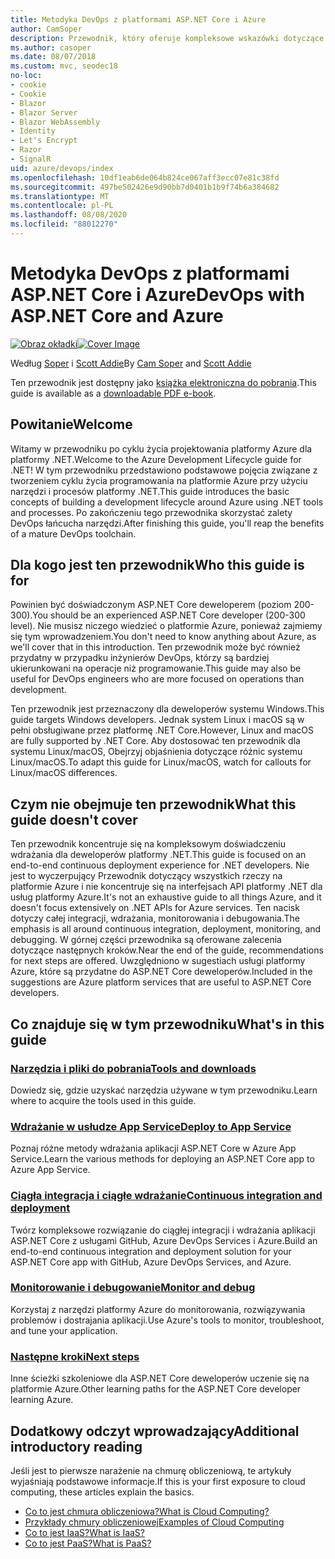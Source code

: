 ```yaml
---
title: Metodyka DevOps z platformami ASP.NET Core i Azure
author: CamSoper
description: Przewodnik, który oferuje kompleksowe wskazówki dotyczące tworzenia potoku DevOps dla aplikacji ASP.NET Core hostowanej na platformie Azure.
ms.author: casoper
ms.date: 08/07/2018
ms.custom: mvc, seodec18
no-loc:
- cookie
- Cookie
- Blazor
- Blazor Server
- Blazor WebAssembly
- Identity
- Let's Encrypt
- Razor
- SignalR
uid: azure/devops/index
ms.openlocfilehash: 10df1eab6de064b824ce067aff3ecc07e81c38fd
ms.sourcegitcommit: 497be502426e9d90bb7d0401b1b9f74b6a384682
ms.translationtype: MT
ms.contentlocale: pl-PL
ms.lasthandoff: 08/08/2020
ms.locfileid: "88012270"
---
```

# <a name="devops-with-aspnet-core-and-azure"></a><span data-ttu-id="7b0a1-103">Metodyka DevOps z platformami ASP.NET Core i Azure</span><span class="sxs-lookup"><span data-stu-id="7b0a1-103">DevOps with ASP.NET Core and Azure</span></span>

<span data-ttu-id="7b0a1-104">[![Obraz okładki](./media/cover-large.png)](https://aka.ms/devopsbook)</span><span class="sxs-lookup"><span data-stu-id="7b0a1-104">[![Cover Image](./media/cover-large.png)](https://aka.ms/devopsbook)</span></span>

<span data-ttu-id="7b0a1-105">Według [Soper](https://twitter.com/camsoper) i [Scott Addie](https://twitter.com/scottaddie)</span><span class="sxs-lookup"><span data-stu-id="7b0a1-105">By [Cam Soper](https://twitter.com/camsoper) and [Scott Addie](https://twitter.com/scottaddie)</span></span>

<span data-ttu-id="7b0a1-106">Ten przewodnik jest dostępny jako [książka elektroniczna do pobrania](https://aka.ms/devopsbook).</span><span class="sxs-lookup"><span data-stu-id="7b0a1-106">This guide is available as a [downloadable PDF e-book](https://aka.ms/devopsbook).</span></span>

## <a name="welcome"></a><span data-ttu-id="7b0a1-107">Powitanie</span><span class="sxs-lookup"><span data-stu-id="7b0a1-107">Welcome</span></span> 

<span data-ttu-id="7b0a1-108">Witamy w przewodniku po cyklu życia projektowania platformy Azure dla platformy .NET.</span><span class="sxs-lookup"><span data-stu-id="7b0a1-108">Welcome to the Azure Development Lifecycle guide for .NET!</span></span> <span data-ttu-id="7b0a1-109">W tym przewodniku przedstawiono podstawowe pojęcia związane z tworzeniem cyklu życia programowania na platformie Azure przy użyciu narzędzi i procesów platformy .NET.</span><span class="sxs-lookup"><span data-stu-id="7b0a1-109">This guide introduces the basic concepts of building a development lifecycle around Azure using .NET tools and processes.</span></span> <span data-ttu-id="7b0a1-110">Po zakończeniu tego przewodnika skorzystać zalety DevOps łańcucha narzędzi.</span><span class="sxs-lookup"><span data-stu-id="7b0a1-110">After finishing this guide, you'll reap the benefits of a mature DevOps toolchain.</span></span>

## <a name="who-this-guide-is-for"></a><span data-ttu-id="7b0a1-111">Dla kogo jest ten przewodnik</span><span class="sxs-lookup"><span data-stu-id="7b0a1-111">Who this guide is for</span></span>

<span data-ttu-id="7b0a1-112">Powinien być doświadczonym ASP.NET Core deweloperem (poziom 200-300).</span><span class="sxs-lookup"><span data-stu-id="7b0a1-112">You should be an experienced ASP.NET Core developer (200-300 level).</span></span> <span data-ttu-id="7b0a1-113">Nie musisz niczego wiedzieć o platformie Azure, ponieważ zajmiemy się tym wprowadzeniem.</span><span class="sxs-lookup"><span data-stu-id="7b0a1-113">You don't need to know anything about Azure, as we'll cover that in this introduction.</span></span> <span data-ttu-id="7b0a1-114">Ten przewodnik może być również przydatny w przypadku inżynierów DevOps, którzy są bardziej ukierunkowani na operacje niż programowanie.</span><span class="sxs-lookup"><span data-stu-id="7b0a1-114">This guide may also be useful for DevOps engineers who are more focused on operations than development.</span></span>

<span data-ttu-id="7b0a1-115">Ten przewodnik jest przeznaczony dla deweloperów systemu Windows.</span><span class="sxs-lookup"><span data-stu-id="7b0a1-115">This guide targets Windows developers.</span></span> <span data-ttu-id="7b0a1-116">Jednak system Linux i macOS są w pełni obsługiwane przez platformę .NET Core.</span><span class="sxs-lookup"><span data-stu-id="7b0a1-116">However, Linux and macOS are fully supported by .NET Core.</span></span> <span data-ttu-id="7b0a1-117">Aby dostosować ten przewodnik dla systemu Linux/macOS, Obejrzyj objaśnienia dotyczące różnic systemu Linux/macOS.</span><span class="sxs-lookup"><span data-stu-id="7b0a1-117">To adapt this guide for Linux/macOS, watch for callouts for Linux/macOS differences.</span></span>

## <a name="what-this-guide-doesnt-cover"></a><span data-ttu-id="7b0a1-118">Czym nie obejmuje ten przewodnik</span><span class="sxs-lookup"><span data-stu-id="7b0a1-118">What this guide doesn't cover</span></span>

<span data-ttu-id="7b0a1-119">Ten przewodnik koncentruje się na kompleksowym doświadczeniu wdrażania dla deweloperów platformy .NET.</span><span class="sxs-lookup"><span data-stu-id="7b0a1-119">This guide is focused on an end-to-end continuous deployment experience for .NET developers.</span></span> <span data-ttu-id="7b0a1-120">Nie jest to wyczerpujący Przewodnik dotyczący wszystkich rzeczy na platformie Azure i nie koncentruje się na interfejsach API platformy .NET dla usług platformy Azure.</span><span class="sxs-lookup"><span data-stu-id="7b0a1-120">It's not an exhaustive guide to all things Azure, and it doesn't focus extensively on .NET APIs for Azure services.</span></span> <span data-ttu-id="7b0a1-121">Ten nacisk dotyczy całej integracji, wdrażania, monitorowania i debugowania.</span><span class="sxs-lookup"><span data-stu-id="7b0a1-121">The emphasis is all around continuous integration, deployment, monitoring, and debugging.</span></span> <span data-ttu-id="7b0a1-122">W górnej części przewodnika są oferowane zalecenia dotyczące następnych kroków.</span><span class="sxs-lookup"><span data-stu-id="7b0a1-122">Near the end of the guide, recommendations for next steps are offered.</span></span> <span data-ttu-id="7b0a1-123">Uwzględniono w sugestiach usługi platformy Azure, które są przydatne do ASP.NET Core deweloperów.</span><span class="sxs-lookup"><span data-stu-id="7b0a1-123">Included in the suggestions are Azure platform services that are useful to ASP.NET Core developers.</span></span>

## <a name="whats-in-this-guide"></a><span data-ttu-id="7b0a1-124">Co znajduje się w tym przewodniku</span><span class="sxs-lookup"><span data-stu-id="7b0a1-124">What's in this guide</span></span>

### <a name="tools-and-downloads"></a>[<span data-ttu-id="7b0a1-125">Narzędzia i pliki do pobrania</span><span class="sxs-lookup"><span data-stu-id="7b0a1-125">Tools and downloads</span></span>](xref:azure/devops/tools-and-downloads)

<span data-ttu-id="7b0a1-126">Dowiedz się, gdzie uzyskać narzędzia używane w tym przewodniku.</span><span class="sxs-lookup"><span data-stu-id="7b0a1-126">Learn where to acquire the tools used in this guide.</span></span>

### <a name="deploy-to-app-service"></a>[<span data-ttu-id="7b0a1-127">Wdrażanie w usłudze App Service</span><span class="sxs-lookup"><span data-stu-id="7b0a1-127">Deploy to App Service</span></span>](xref:azure/devops/deploy-to-app-service)

<span data-ttu-id="7b0a1-128">Poznaj różne metody wdrażania aplikacji ASP.NET Core w Azure App Service.</span><span class="sxs-lookup"><span data-stu-id="7b0a1-128">Learn the various methods for deploying an ASP.NET Core app to Azure App Service.</span></span>

### <a name="continuous-integration-and-deployment"></a>[<span data-ttu-id="7b0a1-129">Ciągła integracja i ciągłe wdrażanie</span><span class="sxs-lookup"><span data-stu-id="7b0a1-129">Continuous integration and deployment</span></span>](xref:azure/devops/cicd)

<span data-ttu-id="7b0a1-130">Twórz kompleksowe rozwiązanie do ciągłej integracji i wdrażania aplikacji ASP.NET Core z usługami GitHub, Azure DevOps Services i Azure.</span><span class="sxs-lookup"><span data-stu-id="7b0a1-130">Build an end-to-end continuous integration and deployment solution for your ASP.NET Core app with GitHub, Azure DevOps Services, and Azure.</span></span>

### <a name="monitor-and-debug"></a>[<span data-ttu-id="7b0a1-131">Monitorowanie i debugowanie</span><span class="sxs-lookup"><span data-stu-id="7b0a1-131">Monitor and debug</span></span>](xref:azure/devops/monitor)

<span data-ttu-id="7b0a1-132">Korzystaj z narzędzi platformy Azure do monitorowania, rozwiązywania problemów i dostrajania aplikacji.</span><span class="sxs-lookup"><span data-stu-id="7b0a1-132">Use Azure's tools to monitor, troubleshoot, and tune your application.</span></span>

### <a name="next-steps"></a>[<span data-ttu-id="7b0a1-133">Następne kroki</span><span class="sxs-lookup"><span data-stu-id="7b0a1-133">Next steps</span></span>](xref:azure/devops/next-steps)

<span data-ttu-id="7b0a1-134">Inne ścieżki szkoleniowe dla ASP.NET Core deweloperów uczenie się na platformie Azure.</span><span class="sxs-lookup"><span data-stu-id="7b0a1-134">Other learning paths for the ASP.NET Core developer learning Azure.</span></span>

## <a name="additional-introductory-reading"></a><span data-ttu-id="7b0a1-135">Dodatkowy odczyt wprowadzający</span><span class="sxs-lookup"><span data-stu-id="7b0a1-135">Additional introductory reading</span></span>

<span data-ttu-id="7b0a1-136">Jeśli jest to pierwsze narażenie na chmurę obliczeniową, te artykuły wyjaśniają podstawowe informacje.</span><span class="sxs-lookup"><span data-stu-id="7b0a1-136">If this is your first exposure to cloud computing, these articles explain the basics.</span></span>

* [<span data-ttu-id="7b0a1-137">Co to jest chmura obliczeniowa?</span><span class="sxs-lookup"><span data-stu-id="7b0a1-137">What is Cloud Computing?</span></span>](https://azure.microsoft.com/overview/what-is-cloud-computing/)
* [<span data-ttu-id="7b0a1-138">Przykłady chmury obliczeniowej</span><span class="sxs-lookup"><span data-stu-id="7b0a1-138">Examples of Cloud Computing</span></span>](https://azure.microsoft.com/overview/examples-of-cloud-computing/)
* [<span data-ttu-id="7b0a1-139">Co to jest IaaS?</span><span class="sxs-lookup"><span data-stu-id="7b0a1-139">What is IaaS?</span></span>](https://azure.microsoft.com/overview/what-is-iaas/)
* [<span data-ttu-id="7b0a1-140">Co to jest PaaS?</span><span class="sxs-lookup"><span data-stu-id="7b0a1-140">What is PaaS?</span></span>](https://azure.microsoft.com/overview/what-is-paas/)
